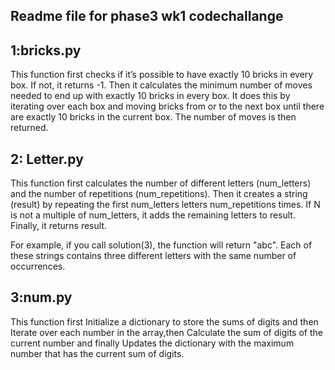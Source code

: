 ## Readme file for phase3 wk1 codechallange 
## 1:bricks.py
This function first checks if it’s possible to have exactly 10 bricks in every box. If not, it returns -1. Then it calculates the minimum number of moves needed to end up with exactly 10 bricks in every box. It does this by iterating over each box and moving bricks from or to the next box until there are exactly 10 bricks in the current box. The number of moves is then returned. 
## 2: Letter.py
This function first calculates the number of different letters (num_letters) and the number of repetitions (num_repetitions). Then it creates a string (result) by repeating the first num_letters letters num_repetitions times. If N is not a multiple of num_letters, it adds the remaining letters to result. Finally, it returns result.

For example, if you call solution(3), the function will return "abc". Each of these strings contains three different letters with the same number of occurrences.
## 3:num.py
This function first Initialize a dictionary to store the sums of digits and then Iterate over each number in the array,then Calculate the sum of digits of the current number and finally  Updates the dictionary with the maximum number that has the current sum of digits.